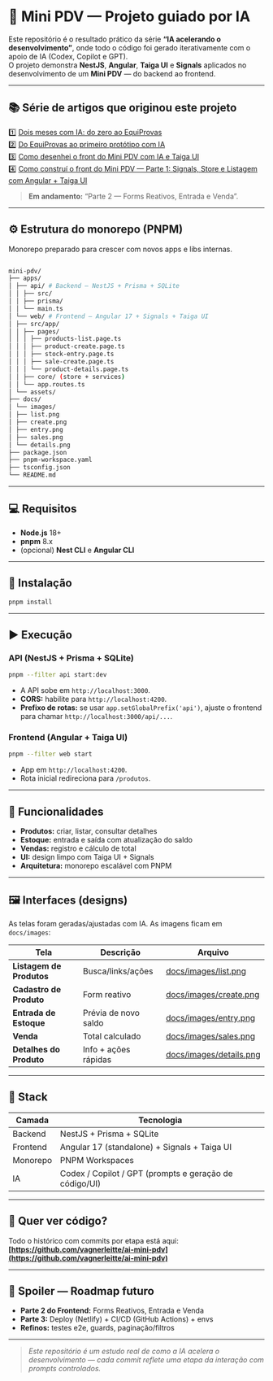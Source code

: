 # 🧠 Mini PDV — Projeto guiado por IA

Este repositório é o resultado prático da série **“IA acelerando o desenvolvimento”**, onde todo o código foi gerado iterativamente com o apoio de IA (Codex, Copilot e GPT).  
O projeto demonstra **NestJS**, **Angular**, **Taiga UI** e **Signals** aplicados no desenvolvimento de um **Mini PDV** — do backend ao frontend.

---

## 📚 Série de artigos que originou este projeto

1️⃣ [Dois meses com IA: do zero ao EquiProvas](https://www.linkedin.com/pulse/dois-meses-com-ia-jornada-que-mudou-minha-forma-de-leite-da-silva-quh7f)  
2️⃣ [Do EquiProvas ao primeiro protótipo com IA](https://www.linkedin.com/pulse/do-equiprovas-ao-primeiro-prot%25C3%25B3tipo-com-ia-vagner-leite-da-silva-kh1df)  
3️⃣ [Como desenhei o front do Mini PDV com IA e Taiga UI](https://www.linkedin.com/pulse/como-desenhei-o-front-do-mini-pdv-com-ia-e-taiga-ui-leite-da-silva-hggff)  
4️⃣ [Como construí o front do Mini PDV — Parte 1: Signals, Store e Listagem com Angular + Taiga UI](https://www.linkedin.com/pulse/como-constru%C3%AD-o-front-do-mini-pdv-parte-1-signals-e-leite-da-silva-hotmf/?trackingId=epF8PpPyanYSjMRJL0GWKg%3D%3D)

> **Em andamento:** “Parte 2 — Forms Reativos, Entrada e Venda”.

---

## ⚙️ Estrutura do monorepo (PNPM)

Monorepo preparado para crescer com novos apps e libs internas.

```bash

mini-pdv/
├── apps/
│ ├── api/ # Backend — NestJS + Prisma + SQLite
│ │ ├── src/
│ │ ├── prisma/
│ │ └── main.ts
│ └── web/ # Frontend — Angular 17 + Signals + Taiga UI
│ ├── src/app/
│ │ ├── pages/
│ │ │ ├── products-list.page.ts
│ │ │ ├── product-create.page.ts
│ │ │ ├── stock-entry.page.ts
│ │ │ ├── sale-create.page.ts
│ │ │ └── product-details.page.ts
│ │ ├── core/ (store + services)
│ │ └── app.routes.ts
│ └── assets/
├── docs/
│ └── images/
│ ├── list.png
│ ├── create.png
│ ├── entry.png
│ ├── sales.png
│ └── details.png
├── package.json
├── pnpm-workspace.yaml
├── tsconfig.json
└── README.md
```

---

## 💻 Requisitos

- **Node.js** 18+
- **pnpm** 8.x
- (opcional) **Nest CLI** e **Angular CLI**

---

## 🚀 Instalação

```bash
pnpm install
```

---

## ▶️ Execução

### API (NestJS + Prisma + SQLite)

```bash
pnpm --filter api start:dev
```

- A API sobe em `http://localhost:3000`.
- **CORS:** habilite para `http://localhost:4200`.
- **Prefixo de rotas:** se usar `app.setGlobalPrefix('api')`, ajuste o frontend para chamar `http://localhost:3000/api/...`.

### Frontend (Angular + Taiga UI)

```bash
pnpm --filter web start
```

- App em `http://localhost:4200`.
- Rota inicial redireciona para `/produtos`.

---

## 🧩 Funcionalidades

- **Produtos:** criar, listar, consultar detalhes
- **Estoque:** entrada e saída com atualização do saldo
- **Vendas:** registro e cálculo de total
- **UI:** design limpo com Taiga UI + Signals
- **Arquitetura:** monorepo escalável com PNPM

---

## 🖼️ Interfaces (designs)

As telas foram geradas/ajustadas com IA. As imagens ficam em `docs/images`:

| Tela                     | Descrição            | Arquivo                                            |
| ------------------------ | -------------------- | -------------------------------------------------- |
| **Listagem de Produtos** | Busca/links/ações    | [docs/images/list.png](docs/images/list.png)       |
| **Cadastro de Produto**  | Form reativo         | [docs/images/create.png](docs/images/create.png)   |
| **Entrada de Estoque**   | Prévia de novo saldo | [docs/images/entry.png](docs/images/entry.png)     |
| **Venda**                | Total calculado      | [docs/images/sales.png](docs/images/sales.png)     |
| **Detalhes do Produto**  | Info + ações rápidas | [docs/images/details.png](docs/images/details.png) |

---

## 🧠 Stack

| Camada   | Tecnologia                                             |
| -------- | ------------------------------------------------------ |
| Backend  | NestJS + Prisma + SQLite                               |
| Frontend | Angular 17 (standalone) + Signals + Taiga UI           |
| Monorepo | PNPM Workspaces                                        |
| IA       | Codex / Copilot / GPT (prompts e geração de código/UI) |

---

## 🔎 Quer ver código?

Todo o histórico com commits por etapa está aqui:
**[https://github.com/vagnerleitte/ai-mini-pdv](https://github.com/vagnerleitte/ai-mini-pdv)**

---

## 🎯 Spoiler — Roadmap futuro

- **Parte 2 do Frontend:** Forms Reativos, Entrada e Venda
- **Parte 3:** Deploy (Netlify) + CI/CD (GitHub Actions) + envs
- **Refinos:** testes e2e, guards, paginação/filtros

---

> _Este repositório é um estudo real de como a IA acelera o desenvolvimento — cada commit reflete uma etapa da interação com prompts controlados._
